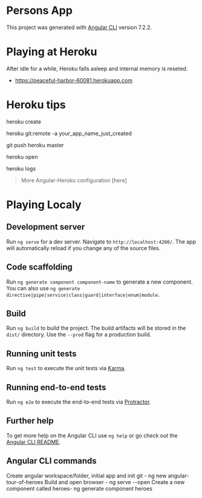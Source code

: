 # Persons App

This project was generated with [Angular CLI](https://github.com/angular/angular-cli) version 7.2.2.


# Playing at Heroku
After idle for a while, Heroku falls asleep and internal memory is reseted.
- https://peaceful-harbor-60081.herokuapp.com

# Heroku tips
heroku create

heroku git:remote -a your_app_name_just_created

git push heroku master

heroku open

heroku logs

> More Angular-Heroku configuration [here]

# Playing Localy

## Development server

Run `ng serve` for a dev server. Navigate to `http://localhost:4200/`. The app will automatically reload if you change any of the source files.

## Code scaffolding

Run `ng generate component component-name` to generate a new component. You can also use `ng generate directive|pipe|service|class|guard|interface|enum|module`.

## Build

Run `ng build` to build the project. The build artifacts will be stored in the `dist/` directory. Use the `--prod` flag for a production build.

## Running unit tests

Run `ng test` to execute the unit tests via [Karma](https://karma-runner.github.io).

## Running end-to-end tests

Run `ng e2e` to execute the end-to-end tests via [Protractor](http://www.protractortest.org/).

## Further help

To get more help on the Angular CLI use `ng help` or go check out the [Angular CLI README](https://github.com/angular/angular-cli/blob/master/README.md).

## Angular CLI commands

Create angular workspace/folder, initial app and init git - ng new angular-tour-of-heroes
Build and open browser - ng serve --open
Create a new component called heroes- ng generate component heroes
